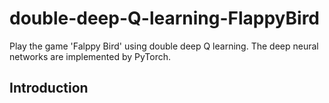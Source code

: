 # double-deep-Q-learning-FlappyBird

Play the game 'Falppy Bird' using double deep Q learning. The deep neural networks are implemented by PyTorch.

## Introduction

